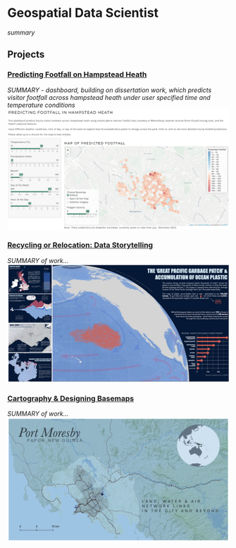 # Geospatial Data Scientist
*summary*

## Projects
### [Predicting Footfall on Hampstead Heath](https://github.com/katehodges1/Predicting-Hampstead-Heath-Footfall)
*SUMMARY - dashboard, building on dissertation work, which predicts visitor footfall across hampstead heath under user specified time and temperature conditions*
![Dashboard Screenshot](assets/img/Dashboard%20Screenshot2.png)

### [Recycling or Relocation: Data Storytelling](https://github.com/katehodges1/Recycling-or-Relocation)
*SUMMARY of work...*
![Data Story Screenshot](assets/img/Data%20Story%20Preview.png)

### [Cartography & Designing Basemaps](https://github.com/katehodges1/Cartography)
*SUMMARY of work...*
![Screenshot](assets/img/Port%20Moresby.png)

